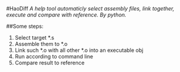 #HaoDiff
*A help tool automaticly select assembly files, link together, execute and compare with reference. By python.*

##Some steps:
1. Select target *.s
2. Assemble them to *.o
3. Link such *.o with all other *.o into an executable obj
4. Run according to command line
5. Compare result to reference
